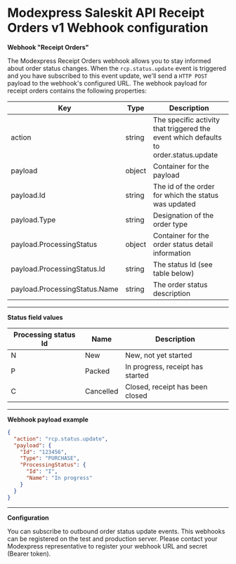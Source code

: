 # Modexpress Saleskit API Receipt Orders v1 Webhook configuration

**Webhook "Receipt Orders"**

The Modexpress Receipt Orders webhook allows you to stay informed about order status changes. When the `rcp.status.update` event is triggered and you have subscribed to this event update, we&#39;ll send a `HTTP POST` payload to the webhook&#39;s configured URL. The webhook payload for receipt orders contains the following properties:

| **Key**                       | **Type** | **Description**                                                                      |
| ----------------------------- | -------- | ------------------------------------------------------------------------------------ |
| action                        | string   | The specific activity that triggered the event which defaults to order.status.update |
| payload                       | object   | Container for the payload                                                            |
| payload.Id                    | string   | The id of the order for which the status was updated                                 |
| payload.Type                  | string   | Designation of the order type                                                        |
| payload.ProcessingStatus      | object   | Container for the order status detail information                                    |
| payload.ProcessingStatus.Id   | string   | The status Id (see table below)                                                      |
| payload.ProcessingStatus.Name | string   | The order status description                                                         |

---

**Status field values**

| **Processing status Id**  | **Name**    | **Description** |
| --------------------------| ----------- |------------------
| N                         | New         | New, not yet started
| P                         | Packed      | In progress, receipt has started
| C                         | Cancelled   | Closed, receipt has been closed

---

**Webhook payload example**

```json
{
  "action": "rcp.status.update",
  "payload": {
    "Id": "123456",
    "Type": "PURCHASE",
    "ProcessingStatus": {
      "Id": "I",
      "Name": "In progress"
    }
  }
}
```

---

**Configuration**

You can subscribe to outbound order status update events. This webhooks can be registered on the test and production server. Please contact your Modexpress representative to register your webhook URL and secret (Bearer token).